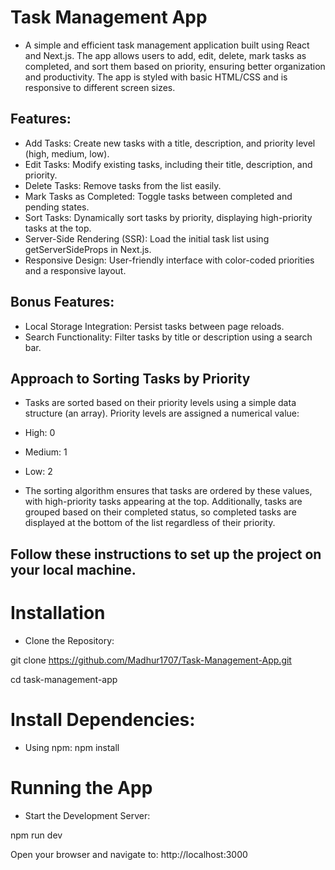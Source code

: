 # Task Management App

* A simple and efficient task management application built using React and Next.js. The app allows users to add, edit, delete, mark tasks as completed, and sort them based on priority, ensuring better organization and productivity. The app is styled with basic HTML/CSS and is responsive to different screen sizes. 

## Features: 

* Add Tasks: Create new tasks with a title, description, and priority level (high, medium, low).
* Edit Tasks: Modify existing tasks, including their title, description, and priority.
* Delete Tasks: Remove tasks from the list easily.
* Mark Tasks as Completed: Toggle tasks between completed and pending states.
* Sort Tasks: Dynamically sort tasks by priority, displaying high-priority tasks at the top.
* Server-Side Rendering (SSR): Load the initial task list using getServerSideProps in Next.js.
* Responsive Design: User-friendly interface with color-coded priorities and a responsive layout.

## Bonus Features: 

* Local Storage Integration: Persist tasks between page reloads.
* Search Functionality: Filter tasks by title or description using a search bar.

## Approach to Sorting Tasks by Priority

* Tasks are sorted based on their priority levels using a simple data structure (an array). Priority levels are assigned a numerical value:

*  High: 0
*  Medium: 1
*  Low: 2

*  The sorting algorithm ensures that tasks are ordered by these values, with high-priority tasks appearing at the top. Additionally, tasks are grouped based on their completed status, so completed tasks are displayed at the bottom of the list regardless of their priority.

## Follow these instructions to set up the project on your local machine.

# Installation
* Clone the Repository:

git clone https://github.com/Madhur1707/Task-Management-App.git

cd task-management-app

# Install Dependencies:

* Using npm:
npm install

# Running the App
* Start the Development Server:

npm run dev

Open your browser and navigate to:
http://localhost:3000
